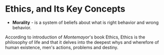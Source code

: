 # Ethics, and Its Key Concepts

- **Morality** - is a system of beliefs about what is right behavior and wrong behavior.

According to introduction of *Montemayor*'s book Ethics, Ethics is the philosophy of life and that it delves into the deepest whys and wherefore of human existence, men's actions, problems and destiny.